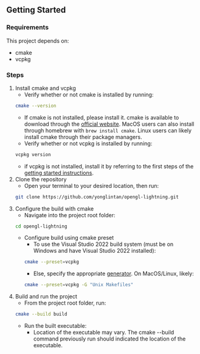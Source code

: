 ## Getting Started

### **Requirements**

This project depends on:

- cmake
- vcpkg

### **Steps**

1.  Install cmake and vcpkg
    - Verify whether or not cmake is installed by running:
    ```sh
    cmake --version
    ```
    - If cmake is not installed, please install it. cmake is available to download through the [official website](https://cmake.org/). MacOS users can also install through homebrew with `brew install cmake`. Linux users can likely install cmake through their package managers.
    - Verify whether or not vcpkg is installed by running:
    ```sh
    vcpkg version
    ```
    - if vcpkg is not installed, install it by referring to the first steps of the [getting started instructions](https://learn.microsoft.com/en-us/vcpkg/get_started/get-started?pivots=shell-powershell).
2.  Clone the repository
    - Open your terminal to your desired location, then run:
    ```sh
    git clone https://github.com/yonglintan/opengl-lightning.git
    ```
3.  Configure the build with cmake
    - Navigate into the project root folder:
    ```sh
    cd opengl-lightning
    ```
    - Configure build using cmake preset
      - To use the Visual Studio 2022 build system (must be on Windows and have Visual Studio 2022 installed):
      ```sh
      cmake --preset=vcpkg
      ```
      - Else, specify the appropriate [generator](https://cmake.org/cmake/help/latest/manual/cmake-generators.7.html#cmake-generators). On MacOS/Linux, likely:
      ```sh
      cmake --preset=vcpkg -G "Unix Makefiles"
      ```
4.  Build and run the project
    - From the project root folder, run:
    ```sh
    cmake --build build
    ```
    - Run the built executable:
      - Location of the executable may vary. The cmake --build command previously run should indicated the location of the executable.
